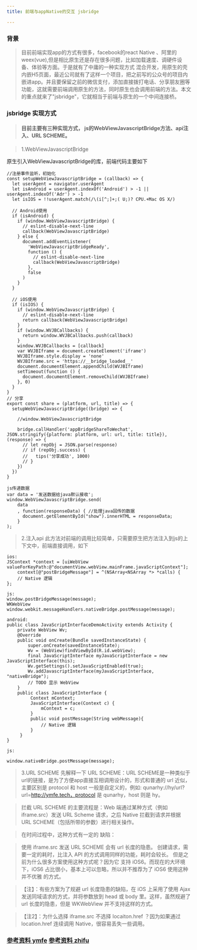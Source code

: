 ```yaml
---
title: 前端与appNative的交互 jsbridge

---
```

### 背景
 
 > 目前前端实现app的方式有很多，facebook的react Native 、阿里的weex(vue),但是相比原生还是存在很多问题，比如加载速度、调硬件设备、体验等方面。于是就有了中庸的一种实现方式 混合开发，用原生的壳内嵌H5页面，最近公司就有了这样一个项目，把之前写的公众号的项目内嵌进app。并且要保留之前的微信支付，添加直接拨打电话、分享朋友圈等功能，这就需要前端调用原生的方法，同时原生也会调用前端的方法。本文的重点就来了"jsbridge"，它就相当于前端与原生的一个中间连接桥。

 ### jsbridge 实现方式
 
 > #### 目前主要有三种实现方式， js的WebViewJavascriptBridge方法、api注入、URL SCHEME。 

 >1.WebViewJavascriptBridge

 原生引入WebViewJavascriptBridge的库，前端代码主要如下
 

	//注册事件监听，初始化
    const setupWebViewJavascriptBridge = (callback) => {
	  let userAgent = navigator.userAgent
	  let isAndroid = userAgent.indexOf('Android') > -1 || userAgent.indexOf('Adr') > -1
	  let isIOS = !!userAgent.match(/\(i[^;]+;( U;)? CPU.+Mac OS X/)

	  // Android使用
	  if (isAndroid) {
	    if (window.WebViewJavascriptBridge) {
	      // eslint-disable-next-line
	      callback(WebViewJavascriptBridge)
	    } else {
	      document.addEventListener(
	        'WebViewJavascriptBridgeReady',
	        function () {
	          // eslint-disable-next-line
	          callback(WebViewJavascriptBridge)
	        },
	        false
	      )
	    }
	  }

	  // iOS使用
	  if (isIOS) {
	    if (window.WebViewJavascriptBridge) {
	      // eslint-disable-next-line
	      return callback(WebViewJavascriptBridge)
	    }
	    if (window.WVJBCallbacks) {
	      return window.WVJBCallbacks.push(callback)
	    }
	    window.WVJBCallbacks = [callback]
	    var WVJBIframe = document.createElement('iframe')
	    WVJBIframe.style.display = 'none'
	    WVJBIframe.src = 'https://__bridge_loaded__'
	    document.documentElement.appendChild(WVJBIframe)
	    setTimeout(function () {
	      document.documentElement.removeChild(WVJBIframe)
	    }, 0)
	  }
	}
	// 分享
	export const share = (platform, url, title) => {
	  setupWebViewJavascriptBridge((bridge) => {
	  	
	  	//window.WebViewJavascriptBridge

	    bridge.callHandler('appBridgeShareToWechat', JSON.stringify({platform: platform, url: url, title: title}), (response) => {
	      // let repObj = JSON.parse(response)
	      // if (repObj.success) {
	      //   tips('分享成功', 1000)
	      // }
	    })
	  })
	}
<!--more-->
	js传递数据
	var data = '发送数据给java默认接收';
   	window.WebViewJavascriptBridge.send(
       	data
       	, function(responseData) { //处理java回传的数据
          document.getElementById("show").innerHTML = responseData;
       	}
   	);

>2.注入api
>此方法对前端的调用比较简单，只需要原生把方法注入到js的上下文中，前端直接调用，如下

	ios:
	JSContext *context = [uiWebView valueForKeyPath:@"documentView.webView.mainFrame.javaScriptContext"];
		context[@"postBridgeMessage"] = ^(NSArray<NSArray *> *calls) {
	    // Native 逻辑
	};

	js:
	window.postBridgeMessage(message); 
	WKWebView window.webkit.messageHandlers.nativeBridge.postMessage(message);
	
	android:
	public class JavaScriptInterfaceDemoActivity extends Activity {
		private WebView Wv;
	    @Override
	    public void onCreate(Bundle savedInstanceState) {
	        super.onCreate(savedInstanceState);
	        Wv = (WebView)findViewById(R.id.webView);
	        final JavaScriptInterface myJavaScriptInterface = new JavaScriptInterface(this);
	        Wv.getSettings().setJavaScriptEnabled(true);
	        Wv.addJavascriptInterface(myJavaScriptInterface, "nativeBridge");
	        // TODO 显示 WebView
	    }
	    public class JavaScriptInterface {
	         Context mContext;
	         JavaScriptInterface(Context c) {
	             mContext = c;
	         }
	         public void postMessage(String webMessage){
	             // Native 逻辑
	         }
	     }
	}

	js:

	window.nativeBridge.postMessage(message);

> 3.URL SCHEME
> 先解释一下 URL SCHEME：URL SCHEME是一种类似于url的链接，是为了方便app直接互相调用设计的，形式和普通的 url 近似，主要区别是 protocol 和 host 一般是自定义的，例如: qunarhy://hy/url?url=http://ymfe.tech，protocol 是 qunarhy，host 则是 hy。

> 拦截 URL SCHEME 的主要流程是：Web 端通过某种方式（例如 iframe.src）发送 URL Scheme 请求，之后 Native 拦截到请求并根据 URL SCHEME（包括所带的参数）进行相关操作。

> 在时间过程中，这种方式有一定的 缺陷：

> 使用 iframe.src 发送 URL SCHEME 会有 url 长度的隐患。
> 创建请求，需要一定的耗时，比注入 API 的方式调用同样的功能，耗时会较长。
> 但是之前为什么很多方案使用这种方式呢？因为它 支持 iOS6。而现在的大环境下，iOS6 占比很小，基本上可以忽略，所以并不推荐为了 iOS6 使用这种 并不优雅 的方式。

> 【注】：有些方案为了规避 url 长度隐患的缺陷，在 iOS 上采用了使用 Ajax 发送同域请求的方式，并将参数放到 head 或 body 里。这样，虽然规避了 url 长度的隐患，但是 WKWebView 
> 并不支持这样的方式。

> 【注2】：为什么选择 iframe.src 不选择 locaiton.href ？因为如果通过 location.href 连续调用 Native，很容易丢失一些调用。

### [参考资料 ymfe](https://blog.ymfe.org/%E6%B7%B7%E5%90%88%E5%BC%80%E5%8F%91%E4%B8%AD%E7%9A%84JSBridge/) [参考资料 zhifu ](https://zhuanlan.zhihu.com/p/35200622)




 
